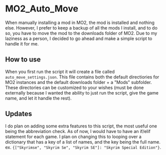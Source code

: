 # MO2_Auto_Move
When manually installing a mod in MO2, the mod is installed and nothing else. However, I prefer to keep a backup of all the mods I install, and to do so, you have to move the mod to the downloads folder of MO2. Due to my laziness as a person, I decided to go ahead and make a simple script to handle it for me.

## How to use
When you first run the script it will create a file called `auto_move_settings.json`. This file contains both the default directiories for MO2 instances and the default downloads folder + a "Mods" subfolder. These directories can be customized to your wishes (must be done externally because I wanted the ability to just run the script, give the game name, and let it handle the rest).

## Updates
I do plan on adding some extra features to this script, the most useful one being the abbreviation check. As of now, I would have to have an if/elif statement for each game. I plan on changing this to looping over a dictionary that has a key of a list of names, and the key being the full name. ex. `{["Skyrimse", "Skyrim Se", "Skyrim SE"]: "Skyrim Special Edition"}`.
